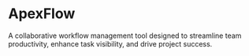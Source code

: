 # ApexFlow
A collaborative workflow management tool designed to streamline team productivity, enhance task visibility, and drive project success.
